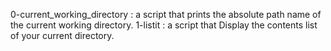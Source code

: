 0-current_working_directory : a script that prints the absolute path name of the current working directory.
1-listit : a script that Display the contents list of your current directory. 
